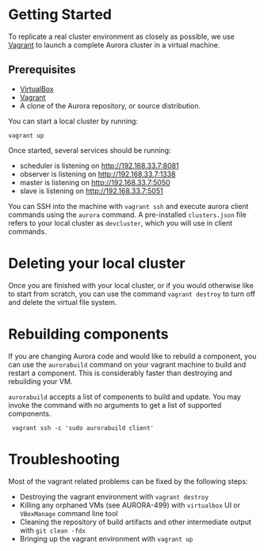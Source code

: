 Getting Started
===============
To replicate a real cluster environment as closely as possible, we use
[Vagrant](http://www.vagrantup.com/) to launch a complete Aurora cluster in a virtual machine.

Prerequisites
-------------
  * [VirtualBox](https://www.virtualbox.org/)
  * [Vagrant](http://www.vagrantup.com/)
  * A clone of the Aurora repository, or source distribution.

You can start a local cluster by running:

    vagrant up

Once started, several services should be running:

  * scheduler is listening on http://192.168.33.7:8081
  * observer is listening on http://192.168.33.7:1338
  * master is listening on http://192.168.33.7:5050
  * slave is listening on http://192.168.33.7:5051

You can SSH into the machine with `vagrant ssh` and execute aurora client commands using the
`aurora` command.  A pre-installed `clusters.json` file refers to your local cluster as
`devcluster`, which you will use in client commands.

Deleting your local cluster
===========================
Once you are finished with your local cluster, or if you would otherwise like to start from scratch,
you can use the command `vagrant destroy` to turn off and delete the virtual file system.


Rebuilding components
=====================
If you are changing Aurora code and would like to rebuild a component, you can use the `aurorabuild`
command on your vagrant machine to build and restart a component.  This is considerably faster than
destroying and rebuilding your VM.

`aurorabuild` accepts a list of components to build and update.  You may invoke the command with
no arguments to get a list of supported components.

     vagrant ssh -c 'sudo aurorabuild client'


Troubleshooting
===============
Most of the vagrant related problems can be fixed by the following steps:
* Destroying the vagrant environment with `vagrant destroy`
* Killing any orphaned VMs (see AURORA-499) with `virtualbox` UI or `VBoxManage` command line tool
* Cleaning the repository of build artifacts and other intermediate output with `git clean -fdx`
* Bringing up the vagrant environment with `vagrant up`
